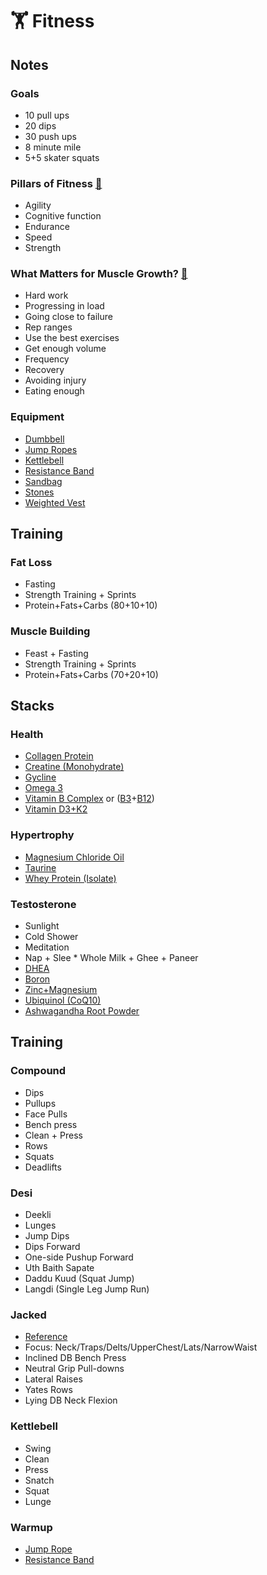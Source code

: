 # 🏋️ Fitness

## Notes
### Goals
* 10 pull ups
* 20 dips
* 30 push ups
* 8 minute mile
* 5+5 skater squats

### Pillars of Fitness [🔗](https://www.youtube.com/watch?v=mUlj3agnE84)
* Agility
* Cognitive function
* Endurance
* Speed
* Strength

### What Matters for Muscle Growth? [🔗](https://www.youtube.com/watch?v=rl51CJlWhQY)
* Hard work
* Progressing in load
* Going close to failure
* Rep ranges
* Use the best exercises
* Get enough volume
* Frequency
* Recovery
* Avoiding injury
* Eating enough

### Equipment
* [Dumbbell](https://www.roguefitness.com/rogue-dumbbells)
* [Jump Ropes](https://www.roguefitness.com/conditioning/jump-ropes)
* [Kettlebell](https://www.roguefitness.com/rogue-kettlebells)
* [Resistance Band](https://www.roguefitness.com/mobility-rehab/mobility-tools/bands)
* [Sandbag](https://www.roguefitness.com/rogue-sandbags)
* [Stones](https://www.roguefitness.com/rogue-rubber-atlas-stones)
* [Weighted Vest](https://www.roguefitness.com/bodyweight-gymnastics/body-weight/weight-vests)


## Training
### Fat Loss
* Fasting
* Strength Training + Sprints
* Protein+Fats+Carbs (80+10+10)

### Muscle Building
* Feast + Fasting
* Strength Training + Sprints
* Protein+Fats+Carbs (70+20+10)


## Stacks
### Health
  * [Collagen Protein](https://smile.amazon.com/dp/B07GY22VLW/)
  * [Creatine (Monohydrate)](https://smile.amazon.com/dp/B002DYIZEO/)
  * [Gycline](https://smile.amazon.com/dp/B0013OVZJW/)
  * [Omega 3](https://smile.amazon.com/dp/B002CQU564/)
  * [Vitamin B Complex](https://smile.amazon.com/dp/B07414752B/) or ([B3](https://smile.amazon.com/gp/product/B0041SFOY4/)+[B12](https://smile.amazon.com/dp/B0013OQGO6/))
  * [Vitamin D3+K2](https://smile.amazon.com/dp/B07255MPRN/)

### Hypertrophy
  * [Magnesium Chloride Oil](https://www.amazon.com/gp/product/B01CKEBFSE/)
  * [Taurine](https://smile.amazon.com/gp/product/B00663G4ZK/)
  * [Whey Protein (Isolate)](https://smile.amazon.com/dp/B00E7IODXQ/)

### Testosterone
  * Sunlight
  * Cold Shower
  * Meditation
  * Nap + Slee * Whole Milk + Ghee + Paneer
  * [DHEA](https://smile.amazon.com/dp/B004R68K14/)
  * [Boron](https://smile.amazon.com/dp/B000LLYDEM/)
  * [Zinc+Magnesium](https://smile.amazon.com/dp/B000GIQS02/)
  * [Ubiquinol (CoQ10)](https://smile.amazon.com/dp/B00KHQJDWS/)
  * [Ashwagandha Root Powder](https://smile.amazon.com/dp/B081B9KN7F/)


## Training
### Compound
  * Dips
  * Pullups
  * Face Pulls
  * Bench press
  * Clean + Press
  * Rows
  * Squats
  * Deadlifts

### Desi
  * Deekli
  * Lunges
  * Jump Dips
  * Dips Forward
  * One-side Pushup Forward
  * Uth Baith Sapate
  * Daddu Kuud (Squat Jump)
  * Langdi (Single Leg Jump Run)

### Jacked
  * [Reference](https://www.youtube.com/watch?v=yy2nG18TfRQ)
  * Focus: Neck/Traps/Delts/UpperChest/Lats/NarrowWaist
  * Inclined DB Bench Press
  * Neutral Grip Pull-downs
  * Lateral Raises
  * Yates Rows
  * Lying DB Neck Flexion

### Kettlebell
  * Swing
  * Clean
  * Press
  * Snatch
  * Squat
  * Lunge

### Warmup
  * [Jump Rope](https://www.youtube.com/watch?v=wwzkJOKEHNA)
  * [Resistance Band](https://www.youtube.com/watch?v=hXS5di58qf0)
